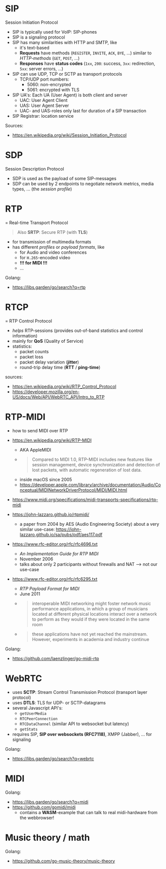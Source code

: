 # SIP

Session Initiation Protocol

- SIP is typically used for VoIP: SIP-phones
- SIP is a signaling protocol
- SIP has many similarities with HTTP and SMTP, like
    - it's text-based
    - **Requests** have methods (`REGISTER`, `INVITE`, `ACK`, `BYE`, ...) similar to *HTTP-methods* (`GET`, `POST`, ...)
    - **Responses** have **status codes** (`1xx`, `200`: success, `3xx`: redirection, `5xx`: server errors, ...)
- SIP can use UDP, TCP or SCTP as transport protocols
    - TCP/UDP port numbers:
        - 5060: non-encrypted
        - 5061: encrypted with TLS
- SIP UA's: Each UA (User Agent) is both client and server
    - UAC: User Agent Client
    - UAS: User Agent Server
    - UAC- and UAS-roles only last for duration of a SIP transaction
- SIP Registrar: location service

Sources:

- https://en.wikipedia.org/wiki/Session_Initiation_Protocol

# SDP 

Session Description Protocol

- SDP is used as the payload of some SIP-messages
- SDP can be used by 2 endpoints to negotiate network metrics, media types, ... (the *session profile*)

# RTP

= Real-time Transport Protocol

> Also **SRTP**: Secure RTP (with **TLS**)

- for transmission of multimedia formats
- has different *profiles* or *payload formats*, like
    - for Audio and video conferences
    - for `H.265`-encoded video
    - **!!! for MIDI !!!**
    - ...

Golang:

- https://libs.garden/go/search?q=rtp

# RTCP 

= RTP Control Protocol

- *helps* RTP-sessions (provides out-of-band statistics and control information)
- mainly for **QoS** (Quality of Service)
- statistics:
    - packet counts
    - packet loss
    - packet delay variation (**jitter**)
    - round-trip delay time (**RTT** / **ping-time**)

sources:

- https://en.wikipedia.org/wiki/RTP_Control_Protocol
- https://developer.mozilla.org/en-US/docs/Web/API/WebRTC_API/Intro_to_RTP

# RTP-MIDI

- how to send MIDI over RTP

- https://en.wikipedia.org/wiki/RTP-MIDI
    - AKA AppleMIDI
    - > Compared to MIDI 1.0, RTP-MIDI includes new features like session management, device synchronization and detection of lost packets, with automatic regeneration of lost data.
    - inside macOS since 2005
    - https://developer.apple.com/library/archive/documentation/Audio/Conceptual/MIDINetworkDriverProtocol/MIDI/MIDI.html
- https://www.midi.org/specifications/midi-transports-specifications/rtp-midi
- https://john-lazzaro.github.io/rtpmidi/
    - a paper from 2004 by AES (Audio Engineering Society) about a very similar use-case: https://john-lazzaro.github.io/sa/pubs/pdf/aes117.pdf
- https://www.rfc-editor.org/rfc/rfc4696.txt
    - *An Implementation Guide for RTP MIDI*
    - November 2006
    - talks about only 2 participants without firewalls and NAT --> not our use-case
- https://www.rfc-editor.org/rfc/rfc6295.txt
    - *RTP Payload Format for MIDI*
    - June 2011
    - > interoperable MIDI networking might foster network music performance applications, in which a group of musicians located at different physical locations interact over a network to perform as  they would if they were located in the same room
    - > these applications have not yet reached the mainstream.  However, experiments in academia and industry continue

Golang:

- https://github.com/laenzlinger/go-midi-rtp

# WebRTC

- uses **SCTP**: Stream Control Transmission Protocol (transport layer protocol)
- uses **DTLS**: TLS for UDP- or SCTP-datagrams
- several Javascript API's:
    - `getUserMedia`
    - `RTCPeerConnection`
    - `RTCDataChannel` (similar API to websocket but latency)
    - `getStats`
- requires SIP, **SIP over websockets (RFC7118)**, XMPP (Jabber), ... for signaling

Golang:

- https://libs.garden/go/search?q=webrtc



# MIDI

Golang:

- https://libs.garden/go/search?q=midi
- https://github.com/gomidi/midi
    - contains a **WASM**-example that can talk to real midi-hardware from the webbrowser!


# Music theory / math

Golang:

- https://github.com/go-music-theory/music-theory

